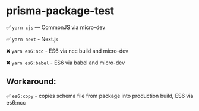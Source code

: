 
# prisma-package-test

✅ `yarn cjs` — CommonJS via micro-dev 

✅ `yarn next` - Next.js

❌ `yarn es6:ncc` - ES6 via ncc build and micro-dev

❌ `yarn es6:babel` - ES6 via babel and micro-dev

## Workaround:

✅ `es6:copy` - copies schema file from package into production build, ES6 via es6:ncc
